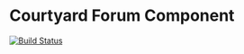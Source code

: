 # Courtyard Forum Component

[![Build Status](https://secure.travis-ci.org/Courtyard/Forum.png)](http://travis-ci.org/Courtyard/Forum)